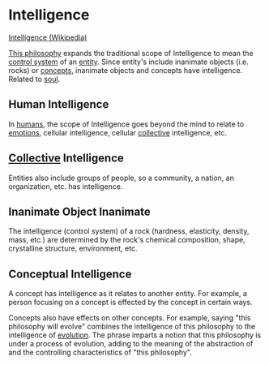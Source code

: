 # Intelligence

<a href="https://en.wikipedia.org/wiki/Intelligence" target="_blank">Intelligence (Wikipedia)</a>

[This philosophy](./this-philosophy.md) expands the traditional scope of Intelligence to mean the [control system](./control-system.md) of an [entity](./entity.md). Since entity's include inanimate objects (i.e. rocks) or [concepts](./concept.md), inanimate objects and concepts have intelligence. Related to [soul](./soul.md).

## Human Intelligence

In [humans](./human.md), the scope of Intelligence goes beyond the mind to relate to [emotions](./emotion.md), cellular intelligence, cellular [collective](./collective.md) intelligence, etc.

## [Collective](./collective.md) Intelligence

Entities also include groups of people, so a community, a nation, an organization, etc. has intelligence.

## Inanimate Object Inanimate

The intelligence (control system) of a rock (hardness, elasticity, density, mass, etc.) are determined by the rock's chemical composition, shape, crystalline structure, environment, etc.

## Conceptual Intelligence

A concept has intelligence as it relates to another entity. For example, a person focusing on a concept is effected by the concept in certain ways.

Concepts also have effects on other concepts. For example, saying "this philosophy will evolve" combines the intelligence of this philosophy to the intelligence of [evolution](./evolution.md). The phrase imparts a notion that this philosophy is under a process of evolution, adding to the meaning of the abstraction of and the controlling characteristics of "this philosophy".
